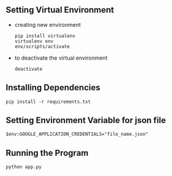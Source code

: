 ## Setting Virtual Environment
- creating new environment
  ```
  pip install virtualenv
  virtualenv env
  env/scripts/activate
  ```
- to deactivate the virtual environment
  ```
  deactivate
  ```
## Installing Dependencies
```
pip install -r requirements.txt
```
## Setting Environment Variable for json file
```
$env:GOOGLE_APPLICATION_CREDENTIALS="file_name.json"
```

## Running the Program
```
python app.py
```
